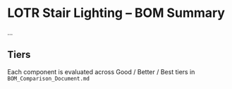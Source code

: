 # LOTR Stair Lighting – BOM Summary

...

## Tiers
Each component is evaluated across Good / Better / Best tiers in `BOM_Comparison_Document.md`
